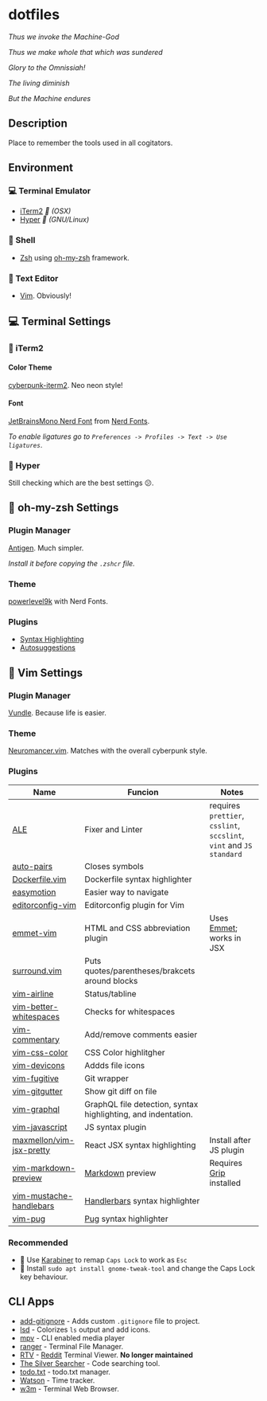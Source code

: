 # dotfiles

_Thus we invoke the Machine-God_

_Thus we make whole that which was sundered_

_Glory to the Omnissiah!_

_The living diminish_

_But the Machine endures_

## Description

Place to remember the tools used in all cogitators.

## Environment 

### 💻 Terminal Emulator
- [iTerm2](https://iterm2.com/) _🍎 (OSX)_ 
- [Hyper](https://hyper.is/) _🐧 (GNU/Linux)_ 

### 🐚 Shell
- [Zsh](https://en.wikipedia.org/wiki/Z_shell) using [oh-my-zsh](http://ohmyz.sh/) framework.

### 📜 Text Editor
- [Vim](https://www.vim.org/). Obviously!

## 💻 Terminal Settings

### 🍎 iTerm2
#### Color Theme
[cyberpunk-iterm2](https://github.com/Murderlon/cyberpunk-iterm). Neo neon style!

#### Font
[JetBrainsMono Nerd Font](https://github.com/ryanoasis/nerd-fonts/releases/download/v2.1.0/JetBrainsMono.zip) from [Nerd Fonts](https://www.nerdfonts.com). 

_To enable ligatures go to `Preferences -> Profiles -> Text -> Use ligatures`_.

### 🐧 Hyper
Still checking which are the best settings 😕.

## 🐚 oh-my-zsh Settings
### Plugin Manager
[Antigen](https://github.com/zsh-users/antigen). Much simpler.

_Install it before copying the `.zshcr` file._
### Theme
[powerlevel9k](https://github.com/bhilburn/powerlevel9k) with Nerd Fonts.
### Plugins
- [Syntax Highlighting](https://github.com/zsh-users/zsh-syntax-highlighting)
- [Autosuggestions](https://github.com/zsh-users/zsh-autosuggestions)

## 📜 Vim Settings
### Plugin Manager
[Vundle](https://github.com/VundleVim/Vundle.vim). Because life is easier.
### Theme
[Neuromancer.vim](https://github.com/Zabanaa/neuromancer.vim). Matches with the overall cyberpunk style.
### Plugins
Name | Funcion | Notes
--- | --- | ---
[ALE](https://github.com/dense-analysis/ale) | Fixer and Linter | requires `prettier`, `csslint`, `sccslint`, `vint` and `JS standard`
[auto-pairs](https://github.com/jiangmiao/auto-pairs) | Closes symbols
[Dockerfile.vim](https://github.com/ekalinin/Dockerfile.vim) | Dockerfile syntax highlighter
[easymotion](https://github.com/easymotion/vim-easymotion) | Easier way to navigate
[editorconfig-vim](https://github.com/editorconfig/editorconfig-vim) | Editorconfig plugin for Vim
[emmet-vim](https://github.com/mattn/emmet-vim) | HTML and CSS abbreviation plugin | Uses [Emmet](https://emmet.io/); works in JSX
[surround.vim](https://github.com/tpope/vim-surround) | Puts quotes/parentheses/brakcets around blocks
[vim-airline](https://github.com/vim-airline/vim-airline) | Status/tabline | 
[vim-better-whitespaces](https://github.com/ntpeters/vim-better-whitespace) | Checks for whitespaces
[vim-commentary](https://github.com/tpope/vim-commentary) | Add/remove comments easier
[vim-css-color](https://github.com/ap/vim-css-color) | CSS Color highlitgher
[vim-devicons](https://github.com/ryanoasis/vim-devicons) | Addds file icons
[vim-fugitive](https://github.com/tpope/vim-fugitive) | Git wrapper
[vim-gitgutter](https://github.com/airblade/vim-gitgutter) | Show git diff on file
[vim-graphql](https://github.com/jparise/vim-graphql) | GraphQL file detection, syntax highlighting, and indentation.
[vim-javascript](https://github.com/pangloss/vim-javascript) | JS syntax plugin
[maxmellon/vim-jsx-pretty](https://github.com/MaxMEllon/vim-jsx-pretty) | React JSX syntax highlighting | Install after JS plugin
[vim-markdown-preview](https://github.com/JamshedVesuna/vim-markdown-preview) | [Markdown](https://github.com/adam-p/markdown-here/wiki/Markdown-Cheatsheet) preview | Requires [Grip](https://github.com/joeyespo/grip) installed
[vim-mustache-handlebars](https://github.com/mustache/vim-mustache-handlebars) | [Handlerbars](https://handlebarsjs.com/) syntax highlighter
[vim-pug](https://github.com/digitaltoad/vim-pug) | [Pug](https://pugjs.org/api/getting-started.html) syntax highlighter

### Recommended

- 🍎 Use [Karabiner](https://pqrs.org/osx/karabiner/) to remap `Caps Lock` to work as `Esc`
- 🐧 Install `sudo apt install gnome-tweak-tool` and change the Caps Lock key behaviour.

## CLI Apps

- [add-gitignore](https://github.com/TejasQ/add-gitignore) - Adds custom `.gitignore` file to project.
- [lsd](https://github.com/Peltoche/lsd) - Colorizes `ls` output and add icons.
- [mpv](https://mpv.io/) - CLI enabled media player
- [ranger](http://www.rosipov.com/blog/ranger-the-cli-file-manager/) - Terminal File Manager.
- [RTV](https://github.com/michael-lazar/rtv) - [Reddit](https://old.reddit.com) Terminal Viewer. **No longer maintained**
- [The Silver Searcher](https://github.com/ggreer/the_silver_searcher) - Code searching tool.
- [todo.txt](https://github.com/todotxt/todo.txt-cli) - todo.txt manager.
- [Watson](https://github.com/TailorDev/Watson) - Time tracker.
- [w3m](http://w3m.sourceforge.net/) - Terminal Web Browser.
